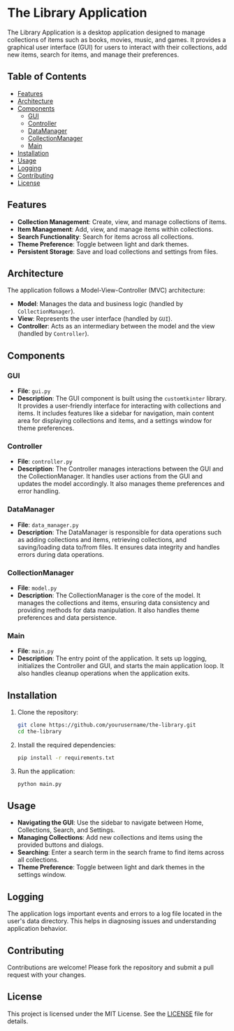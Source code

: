 # The Library Application

The Library Application is a desktop application designed to manage collections of items such as books, movies, music, and games. It provides a graphical user interface (GUI) for users to interact with their collections, add new items, search for items, and manage their preferences.

## Table of Contents

- [Features](#features)
- [Architecture](#architecture)
- [Components](#components)
  - [GUI](#gui)
  - [Controller](#controller)
  - [DataManager](#datamanager)
  - [CollectionManager](#collectionmanager)
  - [Main](#main)
- [Installation](#installation)
- [Usage](#usage)
- [Logging](#logging)
- [Contributing](#contributing)
- [License](#license)

## Features

- **Collection Management**: Create, view, and manage collections of items.
- **Item Management**: Add, view, and manage items within collections.
- **Search Functionality**: Search for items across all collections.
- **Theme Preference**: Toggle between light and dark themes.
- **Persistent Storage**: Save and load collections and settings from files.

## Architecture

The application follows a Model-View-Controller (MVC) architecture:

- **Model**: Manages the data and business logic (handled by `CollectionManager`).
- **View**: Represents the user interface (handled by `GUI`).
- **Controller**: Acts as an intermediary between the model and the view (handled by `Controller`).

## Components

### GUI

- **File**: `gui.py`
- **Description**: The GUI component is built using the `customtkinter` library. It provides a user-friendly interface for interacting with collections and items. It includes features like a sidebar for navigation, main content area for displaying collections and items, and a settings window for theme preferences.

### Controller

- **File**: `controller.py`
- **Description**: The Controller manages interactions between the GUI and the CollectionManager. It handles user actions from the GUI and updates the model accordingly. It also manages theme preferences and error handling.

### DataManager

- **File**: `data_manager.py`
- **Description**: The DataManager is responsible for data operations such as adding collections and items, retrieving collections, and saving/loading data to/from files. It ensures data integrity and handles errors during data operations.

### CollectionManager

- **File**: `model.py`
- **Description**: The CollectionManager is the core of the model. It manages the collections and items, ensuring data consistency and providing methods for data manipulation. It also handles theme preferences and data persistence.

### Main

- **File**: `main.py`
- **Description**: The entry point of the application. It sets up logging, initializes the Controller and GUI, and starts the main application loop. It also handles cleanup operations when the application exits.

## Installation

1. Clone the repository:
   ```bash
   git clone https://github.com/yourusername/the-library.git
   cd the-library
   ```

2. Install the required dependencies:
   ```bash
   pip install -r requirements.txt
   ```

3. Run the application:
   ```bash
   python main.py
   ```

## Usage

- **Navigating the GUI**: Use the sidebar to navigate between Home, Collections, Search, and Settings.
- **Managing Collections**: Add new collections and items using the provided buttons and dialogs.
- **Searching**: Enter a search term in the search frame to find items across all collections.
- **Theme Preference**: Toggle between light and dark themes in the settings window.

## Logging

The application logs important events and errors to a log file located in the user's data directory. This helps in diagnosing issues and understanding application behavior.

## Contributing

Contributions are welcome! Please fork the repository and submit a pull request with your changes.

## License

This project is licensed under the MIT License. See the [LICENSE](LICENSE) file for details.


